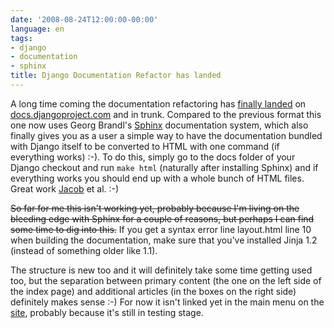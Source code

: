 ```yaml
---
date: '2008-08-24T12:00:00-00:00'
language: en
tags:
- django
- documentation
- sphinx
title: Django Documentation Refactor has landed
---
```



A long time coming the documentation refactoring has [finally landed](http://code.djangoproject.com/changeset/8506) on [docs.djangoproject.com](http://docs.djangoproject.com/) and in trunk. Compared to the previous format this one now uses Georg Brandl's [Sphinx](http://sphinx.pocoo.org/) documentation system, which also finally gives you as a user a simple way to have the documentation bundled with Django itself to be converted to HTML with one command (if everything works) :-). To do this, simply go to the docs folder of your Django checkout and run `make html` (naturally after installing Sphinx) and if everything works you should end up with a whole bunch of HTML files. Great work [Jacob](http://www.jacobian.org/) et al. :-)

<s>So far for me this isn't working yet, probably because I'm living on the bleeding edge with Sphinx for a couple of reasons, but perhaps I can find some time to dig into this.</s> If you get a syntax error line layout.html line 10 when building the documentation, make sure that you've installed Jinja 1.2 (instead of something older like 1.1). 

The structure is new too and it will definitely take some time getting used too, but the separation between primary content (the one on the left side of the index page) and additional articles (in the boxes on the right side) definitely makes sense :-) For now it isn't linked yet in the main menu on the [site](http://www.djangoproject.com), probably because it's still in testing stage.
